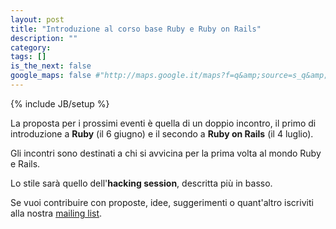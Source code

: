 ```yaml
---
layout: post
title: "Introduzione al corso base Ruby e Ruby on Rails"
description: ""
category:
tags: []
is_the_next: false
google_maps: false #"http://maps.google.it/maps?f=q&amp;source=s_q&amp;hl=it&amp;geocode=&amp;q=Via+Reginaldo+Giuliani+88,+firenze&amp;aq=&amp;sll=41.442726,12.392578&amp;sspn=27.043282,34.277344&amp;ie=UTF8&amp;hq=&amp;hnear=Via+Reginaldo+Giuliani,+88,+50141+Firenze,+Toscana&amp;t=m&amp;ll=43.799164,11.2391&amp;spn=0.018585,0.025749&amp;z=14&amp;output=embed"
---
```

{% include JB/setup %}

La proposta per i prossimi eventi è quella di un doppio incontro, il primo di introduzione a **Ruby** (il 6 giugno) e il secondo a **Ruby on Rails** (il 4 luglio).

Gli incontri sono destinati a chi si avvicina per la prima volta al mondo Ruby e Rails.

Lo stile sarà quello dell'**hacking session**, descritta più in basso.

Se vuoi contribuire con proposte, idee, suggerimenti o quant'altro iscriviti alla nostra [mailing list](https://lists.lilik.it/wws/subscribe/ruby).
